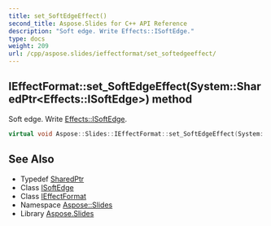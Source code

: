 ```yaml
---
title: set_SoftEdgeEffect()
second_title: Aspose.Slides for C++ API Reference
description: "Soft edge. Write Effects::ISoftEdge."
type: docs
weight: 209
url: /cpp/aspose.slides/ieffectformat/set_softedgeeffect/
---
```

## IEffectFormat::set_SoftEdgeEffect(System::SharedPtr\<Effects::ISoftEdge\>) method


Soft edge. Write [Effects::ISoftEdge](../../../aspose.slides.effects/isoftedge/).

```cpp
virtual void Aspose::Slides::IEffectFormat::set_SoftEdgeEffect(System::SharedPtr<Effects::ISoftEdge> value)=0
```

## See Also

* Typedef [SharedPtr](../../system/sharedptr/)
* Class [ISoftEdge](../../aspose.slides.effects/isoftedge/)
* Class [IEffectFormat](./)
* Namespace [Aspose::Slides](../)
* Library [Aspose.Slides](../../)